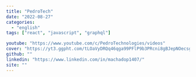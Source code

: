 ```yaml
---
title: "PedroTech"
date: "2022-08-27"
categories:
  - "english"
tags: ["react", "javascript", "graphql"]

youtube: "https://www.youtube.com/c/PedroTechnologies/videos"
cover: "https://yt3.ggpht.com/tLOaVyDRQq46qga99PFlP9b3PRcni8gBJepNOecsgIdADpxU10p6w0VD-fZ8VvtqeldN6IHYOj0=s88-c-k-c0x00ffffff-no-rj"
github: ""
linkedin: "https://www.linkedin.com/in/machadop1407/"
site: ""
---
```

